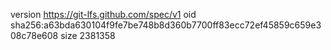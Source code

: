 version https://git-lfs.github.com/spec/v1
oid sha256:a63bda630104f9fe7be748b8d360b7700ff83ecc72ef45859c659e308c78e608
size 2381358
